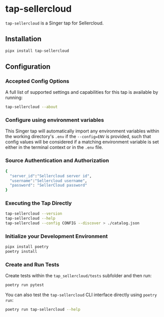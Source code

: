 # tap-sellercloud

`tap-sellercloud` is a Singer tap for Sellercloud.



## Installation

```bash
pipx install tap-sellercloud
```

## Configuration

### Accepted Config Options


A full list of supported settings and capabilities for this
tap is available by running:

```bash
tap-sellercloud --about
```

### Configure using environment variables

This Singer tap will automatically import any environment variables within the working directory's
`.env` if the `--config=ENV` is provided, such that config values will be considered if a matching
environment variable is set either in the terminal context or in the `.env` file.

### Source Authentication and Authorization

```bash
{
  "server_id":"Sellercloud server id",
  "username":"Sellercloud username",
  "password": "SellerCloud password"
}
```


### Executing the Tap Directly

```bash
tap-sellercloud --version
tap-sellercloud --help
tap-sellercloud --config CONFIG --discover > ./catalog.json
```


### Initialize your Development Environment

```bash
pipx install poetry
poetry install
```

### Create and Run Tests

Create tests within the `tap_sellercloud/tests` subfolder and
  then run:

```bash
poetry run pytest
```

You can also test the `tap-sellercloud` CLI interface directly using `poetry run`:

```bash
poetry run tap-sellercloud --help
```
